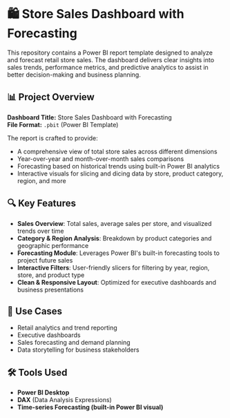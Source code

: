 # 🛍️ Store Sales Dashboard with Forecasting

This repository contains a Power BI report template designed to analyze and forecast retail store sales. The dashboard delivers clear insights into sales trends, performance metrics, and predictive analytics to assist in better decision-making and business planning.

## 📊 Project Overview

**Dashboard Title:** Store Sales Dashboard with Forecasting  
**File Format:** `.pbit` (Power BI Template)

The report is crafted to provide:
- A comprehensive view of total store sales across different dimensions
- Year-over-year and month-over-month sales comparisons
- Forecasting based on historical trends using built-in Power BI analytics
- Interactive visuals for slicing and dicing data by store, product category, region, and more

## 🔍 Key Features

- **Sales Overview**: Total sales, average sales per store, and visualized trends over time
- **Category & Region Analysis**: Breakdown by product categories and geographic performance
- **Forecasting Module**: Leverages Power BI's built-in forecasting tools to project future sales
- **Interactive Filters**: User-friendly slicers for filtering by year, region, store, and product type
- **Clean & Responsive Layout**: Optimized for executive dashboards and business presentations

## 🧠 Use Cases

- Retail analytics and trend reporting
- Executive dashboards
- Sales forecasting and demand planning
- Data storytelling for business stakeholders

## 🛠️ Tools Used

- **Power BI Desktop**
- **DAX** (Data Analysis Expressions)
- **Time-series Forecasting (built-in Power BI visual)**





